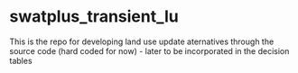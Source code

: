 # swatplus_transient_lu
This is the repo for developing land use update aternatives through the source code (hard coded for now) - later to be incorporated in the decision tables
